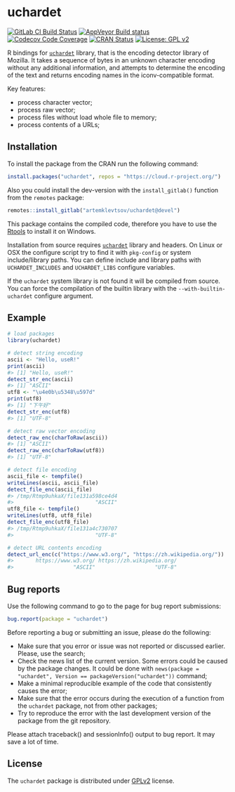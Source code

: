 
<!-- README.md is generated from README.Rmd. Please edit that file -->

# uchardet

<!-- badges: start -->

[![GitLab CI Build
Status](https://gitlab.com/artemklevtsov/uchardet/badges/master/pipeline.svg)](https://gitlab.com/artemklevtsov/uchardet/pipelines)
[![AppVeyor Build
status](https://ci.appveyor.com/api/projects/status/46wct6f93lik6aie?svg=true)](https://ci.appveyor.com/project/artemklevtsov/uchardet)
[![Codecov Code
Coverage](https://codecov.io/gl/artemklevtsov/uchardet/branch/master/graph/badge.svg)](https://codecov.io/gl/artemklevtsov/uchardet)
[![CRAN
Status](http://www.r-pkg.org/badges/version/uchardet)](https://cran.r-project.org/package=uchardet)
[![License: GPL
v2](https://img.shields.io/badge/License-GPL%20v2-blue.svg)](https://www.gnu.org/licenses/old-licenses/gpl-2.0.en.html)

<!-- badges: end -->

R bindings for
[`uchardet`](https://www.freedesktop.org/wiki/Software/uchardet/)
library, that is the encoding detector library of Mozilla. It takes a
sequence of bytes in an unknown character encoding without any
additional information, and attempts to determine the encoding of the
text and returns encoding names in the iconv-compatible format.

Key features:

  - process character vector;
  - process raw vector;
  - process files without load whole file to memory;
  - process contents of a URLs;

## Installation

To install the package from the CRAN run the following command:

``` r
install.packages("uchardet", repos = "https://cloud.r-project.org/")
```

Also you could install the dev-version with the `install_gitlab()`
function from the `remotes` package:

``` r
remotes::install_gitlab("artemklevtsov/uchardet@devel")
```

This package contains the compiled code, therefore you have to use the
[Rtools](https://cran.r-project.org/bin/windows/Rtools/) to install it
on Windows.

Installation from source requires
[`uchardet`](https://www.freedesktop.org/wiki/Software/uchardet/)
library and headers. On Linux or OSX the configure script try to find it
with `pkg-config` or system include/library paths. You can define
include and library paths with `UCHARDET_INCLUDES` and `UCHARDET_LIBS`
configure variables.

If the `uchardet` system library is not found it will be compiled from
source. You can force the compilation of the builtin library with the
`--with-builtin-uchardet` configure argument.

## Example

``` r
# load packages
library(uchardet)

# detect string encoding
ascii <- "Hello, useR!"
print(ascii)
#> [1] "Hello, useR!"
detect_str_enc(ascii)
#> [1] "ASCII"
utf8 <- "\u4e0b\u5348\u597d"
print(utf8)
#> [1] "下午好"
detect_str_enc(utf8)
#> [1] "UTF-8"

# detect raw vector encoding
detect_raw_enc(charToRaw(ascii))
#> [1] "ASCII"
detect_raw_enc(charToRaw(utf8))
#> [1] "UTF-8"

# detect file encoding
ascii_file <- tempfile()
writeLines(ascii, ascii_file)
detect_file_enc(ascii_file)
#> /tmp/Rtmp9uhkaX/file131a598ce4d4 
#>                          "ASCII"
utf8_file <- tempfile()
writeLines(utf8, utf8_file)
detect_file_enc(utf8_file)
#> /tmp/Rtmp9uhkaX/file131a4c730707 
#>                          "UTF-8"

# detect URL contents encoding
detect_url_enc(c("https://www.w3.org/", "https://zh.wikipedia.org/"))
#>       https://www.w3.org/ https://zh.wikipedia.org/ 
#>                   "ASCII"                   "UTF-8"
```

## Bug reports

Use the following command to go to the page for bug report submissions:

``` r
bug.report(package = "uchardet")
```

Before reporting a bug or submitting an issue, please do the following:

  - Make sure that you error or issue was not reported or discussed
    earlier. Please, use the search;
  - Check the news list of the current version. Some errors could be
    caused by the package changes. It could be done with `news(package =
    "uchardet", Version == packageVersion("uchardet"))` command;
  - Make a minimal reproducible example of the code that consistently
    causes the error;
  - Make sure that the error occurs during the execution of a function
    from the `uchardet` package, not from other packages;
  - Try to reproduce the error with the last development version of the
    package from the git repository.

Please attach traceback() and sessionInfo() output to bug report. It may
save a lot of time.

## License

The `uchardet` package is distributed under
[GPLv2](http://www.gnu.org/licenses/gpl-2.0.html) license.
